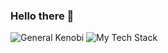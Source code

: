 ### Hello there 👋



<img src="https://i.ytimg.com/vi/frszEJb0aOo/maxresdefault.jpg" alt="General Kenobi" />


<img src="https://github-readme-tech-stack.vercel.app/api/cards?lineCount=3&theme=cyberpunk&line1=Python,Python,3776AB;pandas,pandas,150458;NumPy,NumPy,013243;Flask,Flask,000000;&line2=SQLite,SQLite,003B57;MySQL,MySQL,4479A1;PostgreSQL,PostgreSQL,4169E1;&line3=CSS3,CSS3,1572B6;HTML5,HTML5,E34F26;" alt="My Tech Stack" />
